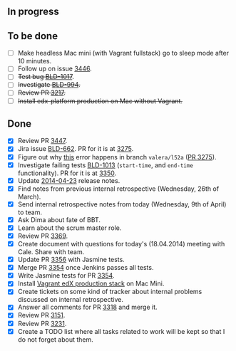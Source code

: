 ## In progress ##

## To be done ##

- [ ] Make headless Mac mini (with Vagrant fullstack) go to sleep mode after 10 minutes.
- [ ] Follow up on issue [3446](https://github.com/edx/edx-platform/issues/3446).
- [ ] ~~Test bug [BLD-1017](https://edx-wiki.atlassian.net/browse/BLD-1017)~~.
- [ ] ~~Investigate [BLD-994](https://edx-wiki.atlassian.net/browse/BLD-994).~~
- [ ] ~~Review PR [3217](https://github.com/edx/edx-platform/pull/3217).~~
- [ ] ~~Install edx-platform production on Mac without Vagrant.~~

## Done ##

- [X] Review PR [3447](https://github.com/edx/edx-platform/pull/3447).
- [X] Jira issue [BLD-662](https://edx-wiki.atlassian.net/browse/BLD-662). PR for it is at [3275](https://github.com/edx/edx-platform/pull/3275).
- [X] Figure out why [this](https://gist.github.com/valera-rozuvan/10283848) error happens in branch `valera/l52a` ([PR 3275](https://github.com/edx/edx-platform/pull/3275)).
- [X] Investigate failing tests [BLD-1013](https://edx-wiki.atlassian.net/browse/BLD-1013) (`start-time`, and `end-time` functionality). PR for it is at [3350](https://github.com/edx/edx-platform/pull/3350).
- [X] Update [2014-04-23](https://edx-wiki.atlassian.net/wiki/pages/viewpage.action?spaceKey=ENG&title=Release+Page%3A+2014-04-23) release notes.
- [X] Find notes from previous internal retrospective (Wednesday, 26th of March).
- [X] Send internal retrospective notes from today (Wednesday, 9th of April) to team.
- [X] Ask Dima about fate of BBT.
- [X] Learn about the scrum master role.
- [X] Review PR [3369](https://github.com/edx/edx-platform/pull/3369).
- [X] Create document with questions for today's (18.04.2014) meeting with Cale. Share with team.
- [X] Update PR [3356](https://github.com/edx/edx-platform/pull/3356) with Jasmine tests.
- [X] Merge PR [3354](https://github.com/edx/edx-platform/pull/3354) once Jenkins passes all tests.
- [X] Write Jasmine tests for PR [3354](https://github.com/edx/edx-platform/pull/3354).
- [X] Install [Vagrant edX production stack](https://github.com/edx/configuration/wiki/edx-Production-stack--installation-using-Vagrant-Virtualbox) on Mac Mini.
- [X] Create tickets on some kind of tracker about internal problems discussed on internal retrospective.
- [X] Answer all comments for PR [3318](https://github.com/edx/edx-platform/pull/3318) and merge it.
- [X] Review PR [3151](https://github.com/edx/edx-platform/pull/3151).
- [X] Review PR [3231](https://github.com/edx/edx-platform/pull/3231).
- [X] Create a TODO list where all tasks related to work will be kept so that I do not forget about them.
